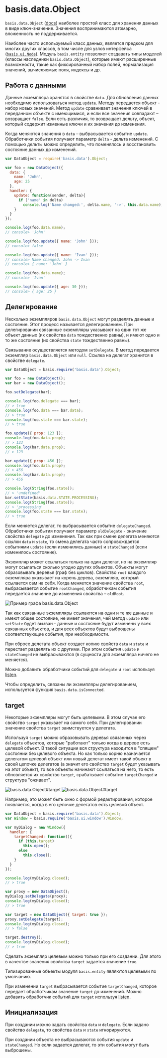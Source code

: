 # basis.data.Object

`basis.data.Object` ([docs](http://basisjs.com/docs#basis.data.Object)) наиболее простой класс для хранения данных в виде ключ-значение. Значения воспринимаются атомарно, вложенность не поддерживается.

Наиболее часто используемый класс данных, является предком для многих других классов, в том числе для узлов интерфейса ([`basis.ui.Node`](basis.ui.md)). Модуль `basis.entity` позволяет создавать типы моделей (классы наследники `basis.data.Object`), которые имеют расширенные возможности, такие как фиксированный набор полей, нормализация значений, вычисляемые поля, индексы и др.

## Работа с данными

Данные экземпляра хранятся в свойстве `data`. Для обновления данных необходимо использоваться метод `update`. Методу передается объект - набор новых значений. Метод `update` сравнивает значения ключей в переданном объекте с имеющимися, и если все значения совпадают – возвращает `false`. Если есть различия, то возвращает дельту, объект, который содержит изменные ключи и их значения до изменения.

Когда меняются значения в `data` – выбрасывается событие `update`. Обработчики события получают параметр `delta` - дельта изменений. С помощью дельты можно определить, что поменялось и восстановить состояние данных до изменений.

```js
var DataObject = require('basis.data').Object;

var foo = new DataObject({
  data: {
    name: 'John',
    age: 25
  },
  handler: {
    update: function(sender, delta){
      if ('name' in delta)
        console.log('Name changed:', delta.name, '->', this.data.name);
    }
  }
});

console.log(foo.data.name);
// console> 'John'

console.log(foo.update({ name: 'John' }));
// console> false

console.log(foo.update({ name: 'Ivan' }));
// console> Name changed: John -> Ivan
// console> { name: 'John' }

console.log(foo.data.name);
// console> 'Ivan'

console.log(foo.update({ age: 30 }));
// console> { age: 25 }
```

## Делегирование

Несколько экземпляров `basis.data.Object` могут разделять данные и состояние. Этот процесс называется делегированием. При делегировании связанные экземпляры указывают на один тот же объект данных (их свойства `data` тождественно равны), и имеют одно и то же состояние (их свойства `state` тождественно равны).

Связывание осуществляется методом `setDelegate`. В метод передается экземпляр `basis.data.Object` или `null`. Ссылка на делегат хранится в свойстве `delegate`.

```js
var DataObject = basis.require('basis.data').Object;

var foo = new DataObject();
var bar = new DataObject();

foo.setDelegate(bar);

console.log(foo.delegate === bar);
// > true
console.log(foo.data === bar.data);
// > true
console.log(foo.state === bar.state);
// > true

foo.update({ prop: 123 });
console.log(foo.data.prop);
// > 123
console.log(bar.data.prop);
// > 123

bar.update({ prop: 456 });
console.log(foo.data.prop);
// > 456
console.log(bar.data.prop);
// > 456

console.log(String(foo.state));
// > 'undefined'
bar.setState(basis.data.STATE.PROCESSING);
console.log(String(foo.state));
// > 'processing'
console.log(foo.state === bar.state);
// > true
```

Если меняется делегат, то выбрасывается событие `delegateChanged`. Обработчики события получают параметр `oldDelegate` - значение свойства `delegate` до изменения. Так как при смене делегата меняются ссылки `data` и `state`, то смена делегата часто сопровождается событиями `update` (если изменились данные) и `stateChanged` (если изменилось состояние).

Экземпляр может ссылаться только на один делегат, но на экземпляр могут ссылаться сколько угодно других объектов. Объекты могут образовывать деревья (граф без циклов). Свойство `root` каждого экземпляра указывает на корень дерева, экземпляр, который ссылается сам на себя. Когда меняется значение свойства `root`, выбрасывается событие `rootChanged`, обработчикам события передается значение до изменения свойства – `oldRoot`.

![Пример графа basis.data.Object](img/data-delegate-root.png)

Так как связанные экземпляры ссылаются на одни и те же данные и имеют общее состояние, не имеет значения, чей метод `update` или `setState` будет вызван - данные и состояние будут изменены у всех связанных объектов, и для всех объектов будут выброшены соответствующие события, при необходимости.

При сбросе делегата объект создает копию свойств `data` и `state` и перестает разделять их с другими. При этом события `update` и `stateChanged` не выбрасываются (в сущности для экземпляра ничего не меняется).

Можно добавить обработчики событий для `delegate` и `root` используя [listen](basis.event.md#listen).

Чтобы определить, связаны ли экземпляры делегированием, используется функция `basis.data.isConnected`.

## target

Некоторые экземпляры могут быть целевыми. В этом случае его свойство `target` указывает на самого себя. При делегировании значение свойства `target` заимствуется у делегата.

Используя `target` можно образовывать деревья связанных через `delegate` объектов, которые "работают" только когда в дереве есть целевой объект. В такой ситуации вся структура находится в "спящем" состоянии без целевого объекта. Но как только корню назначается делегатом целевой объект или новый делегат имеет такой объект в своей цепочке делегатов (а значит его свойство `target` будет указывать на этот объект), то все объекты начинают ссылаться на него, то есть обновляется их свойство `target`, срабатывает событие `targetChanged` и структура "оживает".

![basis.data.Object#target](img/data-target-1.png)
![basis.data.Object#target](img/data-target-2.png)

Например, это может быть окно с формой редактирования, которое появляется, когда в его цепочке делегатов есть целевой объект.

```js
var DataObject = basis.require('basis.data').Object;
var Window = basis.require('basis.ui.window').Window;

var myDialog = new Window({
  handler: {
    targetChanged: function(){
      if (this.target)
        this.open();
      else
        this.close();
    }
  }
});

console.log(myDialog.closed);
// > true

var proxy = new DataObject();
myDialog.setDelegate(proxy);
console.log(myDialog.closed);
// > true

var target = new DataObject({ target: true });
proxy.setDelegate(target);
console.log(myDialog.closed);
// > false

target.destroy();
console.log(myDialog.closed);
// > true
```

Сделать экземпляр целевым можно только при его создании. Для этого в качестве значения свойства `target` задается значение `true`.

Типизированные объекты модуля `basis.entity` являются целевыми по умолчанию.

При изменении `target` выбрасывается событие `targetChanged`, которое передает обработчикам значение `target` до изменений. Можно добавить обработчик событий для `target` используя [listen](basis.event.md#listen).

## Инициализация

При создании можно задать свойства `data` и `delegate`. Если задано свойство `delegate`, то свойства `data` и `state` игнорируются.

При создании объекта не выбрасываются события `update` и `stateChanged`. Но если задается делегат, то эти события могут быть выброшены.
